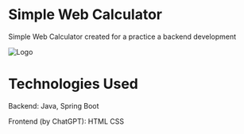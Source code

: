 # Simple Web Calculator

Simple Web Calculator created for a practice a backend development



![Logo](https://i.imghippo.com/files/gJvTn1727015133.jpg)


# Technologies Used
Backend: Java, Spring Boot

Frontend (by ChatGPT): HTML CSS